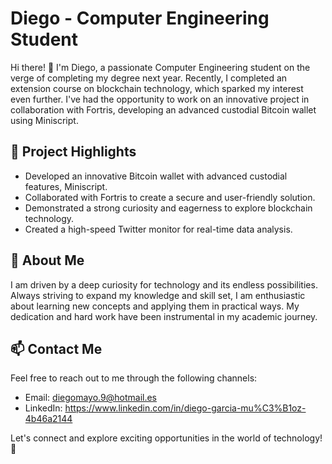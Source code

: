 # Diego - Computer Engineering Student

Hi there! 👋 I'm Diego, a passionate Computer Engineering student on the verge of completing my degree next year. Recently, I completed an extension course on blockchain technology, which sparked my interest even further. I've had the opportunity to work on an innovative project in collaboration with Fortris, developing an advanced custodial Bitcoin wallet using Miniscript. 

## 🔭 Project Highlights
- Developed an innovative Bitcoin wallet with advanced custodial features, Miniscript.
- Collaborated with Fortris to create a secure and user-friendly solution.
- Demonstrated a strong curiosity and eagerness to explore blockchain technology.
- Created a high-speed Twitter monitor for real-time data analysis.

## 🌱 About Me
I am driven by a deep curiosity for technology and its endless possibilities. Always striving to expand my knowledge and skill set, I am enthusiastic about learning new concepts and applying them in practical ways. My dedication and hard work have been instrumental in my academic journey.

## 📫 Contact Me
Feel free to reach out to me through the following channels:
- Email: diegomayo.9@hotmail.es
- LinkedIn: https://www.linkedin.com/in/diego-garcia-mu%C3%B1oz-4b46a2144

Let's connect and explore exciting opportunities in the world of technology! 🚀
